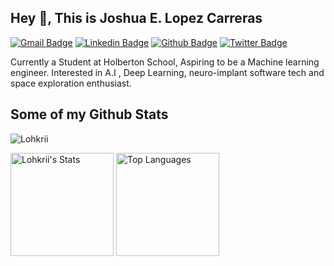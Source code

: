 ## Hey 👋, This is Joshua E. Lopez Carreras
[![Gmail Badge](https://img.shields.io/badge/-joshualopez0429@gmail.com-c14438?style=flat&logo=Gmail&logoColor=white&link=mailto:joshualopez0429@gmail.com)](mailto:joshualopez0429@gmail.com) 
[![Linkedin Badge](https://img.shields.io/badge/-lohkrii-0072b1?style=flat&logo=Linkedin&logoColor=white&link=https://www.linkedin.com/in/lohkrii/)](https://www.linkedin.com/in/lohkrii/) [![Github Badge](https://img.shields.io/badge/-Lohkrii-grey?style=flat&logo=github&logoColor=white&link=https://github.com/Lohkrii/)](https://www.github.com/Lohkrii/) [![Twitter Badge](https://img.shields.io/badge/-Lohkrii-00acee?style=flat&logo=twitter&logoColor=white&link=https://twitter.com/Lohkrii/)](https://www.twitter.com/Lohkrii/) <p align='left'>Currently a Student at Holberton School, Aspiring to be a Machine learning engineer. Interested in A.I , Deep Learning, neuro-implant software tech and space exploration enthusiast.</p>
## Some of my Github Stats
<p align=left> <img src=https://komarev.com/ghpvc/?username=Lohkrii alt=Lohkrii /> </p>

<a><img img align="center" alt="Lohkrii's Stats" src="https://github-readme-stats.vercel.app/api?username=Lohkrii&show_icons=true&theme=graywhite" style="max-width:100%;" height="165px" align="middle" />
</a><a><img img align="center" alt="Top Languages" src="https://github-readme-stats.vercel.app/api/top-langs/?username=Lohkrii&layout=compact&hide=perl&theme=graywhite" style="max-width:100%;" height="165px" align="middle" /></a>
